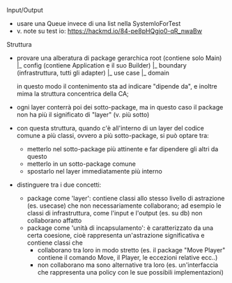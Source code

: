 Input/Output
- usare una Queue invece di una list nella SystemIoForTest
- v. note su test io: https://hackmd.io/84-pe8pHQgio0-qR_nwaBw
  
Struttura
- provare una alberatura di package gerarchica
   root (contiene solo Main)
     |_ config (contiene Application e il suo Builder)
       |_ boundary (infrastruttura, tutti gli adapter)
         |_ use case
           |_ domain
  
  in questo modo il contenimento sta ad indicare
  "dipende da", e inoltre mima la struttura concentrica della CA;

- ogni layer conterrà poi dei sotto-package, ma in questo caso il 
  package non ha più il significato di "layer" (v. più sotto)

- con questa struttura, quando c'è all'interno di un layer del codice
  comune a più classi, ovvero a più sotto-package, si può optare tra:
  - metterlo nel sotto-package più attinente e far dipendere gli altri da questo
  - metterlo in un sotto-package comune
  - spostarlo nel layer immediatamente più interno

- distinguere tra i due concetti:
  - package come 'layer': contiene classi allo stesso livello di astrazione
    (es. usecase) che non necessariamente collaborano; ad esempio
    le classi di infrastruttura, come l'input e l'output (es. su db)
    non collaborano affatto
  - package come 'unità di incapsulamento': è caratterizzato da una certa
    coesione, cioè rappresenta un'astrazione significativa e contiene classi che
    - collaborano tra loro in modo stretto (es. il package "Move Player"
      contiene il comando Move, il Player, le eccezioni relative ecc..)
    - non collaborano ma sono alternative tra loro (es. un'interfaccia
      che rappresenta una policy con le sue possibili implementazioni)
      